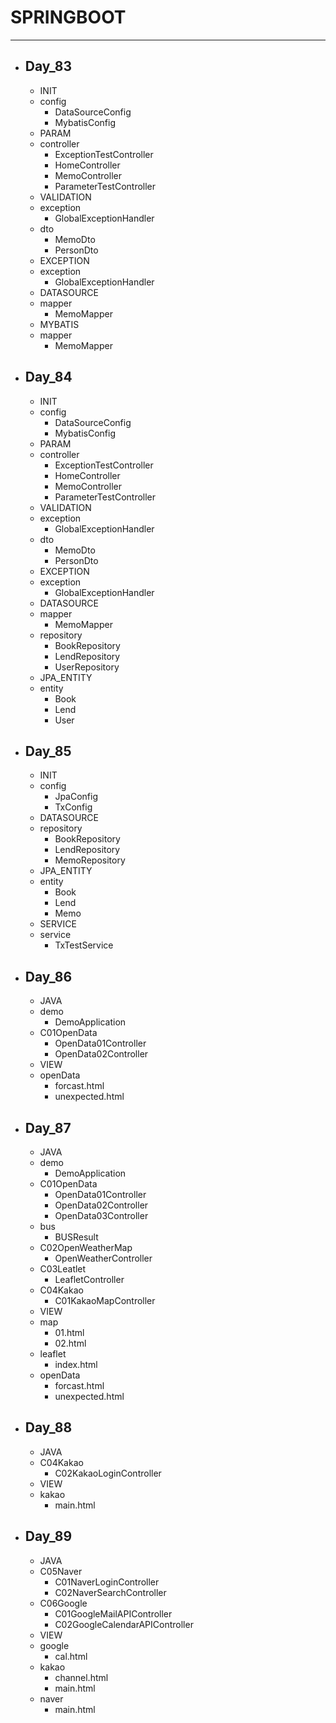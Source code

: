 # SPRINGBOOT
---


- ## Day_83
    - INIT
    - config
        - DataSourceConfig
        - MybatisConfig
    - PARAM
    - controller
        - ExceptionTestController
        - HomeController
        - MemoController
        - ParameterTestController
    - VALIDATION
    - exception
        - GlobalExceptionHandler
    - dto
        - MemoDto
        - PersonDto
    - EXCEPTION
    - exception
        - GlobalExceptionHandler
    - DATASOURCE
    - mapper
        - MemoMapper
    - MYBATIS
    - mapper
        - MemoMapper

- ## Day_84     
    - INIT
    - config
        - DataSourceConfig
        - MybatisConfig
    - PARAM
    - controller
        - ExceptionTestController
        - HomeController
        - MemoController
        - ParameterTestController
    - VALIDATION
    - exception
        - GlobalExceptionHandler
    - dto
        - MemoDto
        - PersonDto
    - EXCEPTION
    - exception
        - GlobalExceptionHandler
    - DATASOURCE
    - mapper
        - MemoMapper
    - repository
        - BookRepository
        - LendRepository
        - UserRepository
    - JPA_ENTITY
    - entity
        - Book
        - Lend
        - User

- ## Day_85
    - INIT
    - config
        - JpaConfig
        - TxConfig
    - DATASOURCE
    - repository
        - BookRepository
        - LendRepository
        - MemoRepository
    - JPA_ENTITY
    - entity
        - Book
        - Lend
        - Memo
    - SERVICE
    - service
        - TxTestService

- ## Day_86
    - JAVA
    - demo
        - DemoApplication
    - C01OpenData
        - OpenData01Controller
        - OpenData02Controller
    - VIEW
    - openData
        - forcast.html
        - unexpected.html

- ## Day_87
    - JAVA
    - demo
        - DemoApplication
    - C01OpenData
        - OpenData01Controller
        - OpenData02Controller
        - OpenData03Controller
    - bus
        - BUSResult
    - C02OpenWeatherMap
        - OpenWeatherController
    - C03Leatlet
        - LeafletController
    - C04Kakao
        - C01KakaoMapController
    - VIEW
    - map
        - 01.html
        - 02.html
    - leaflet
        - index.html
    - openData
        - forcast.html
        - unexpected.html

- ## Day_88
    - JAVA
    - C04Kakao
        - C02KakaoLoginController
    - VIEW
    - kakao
        - main.html

- ## Day_89
    - JAVA
    - C05Naver
        - C01NaverLoginController
        - C02NaverSearchController
    - C06Google
        - C01GoogleMailAPIController
        - C02GoogleCalendarAPIController
    - VIEW
    - google
        - cal.html
    - kakao
        - channel.html
        - main.html
    - naver
        - main.html